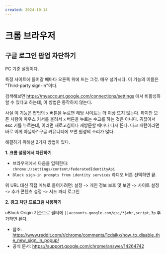 ```yaml
---
created: 2024-10-14
---
```

# 크롬 브라우저

## 구글 로그인 팝업 차단하기

PC 기준 설정이다.

특정 사이트에 들어갈 때마다 오른쪽 위에 뜨는 그것. 매우 성가시다.
이 기능의 이름은 "Third-party sign-in"이다.

검색해보면 https://myaccount.google.com/connections/settings 에서 비활성화 할 수 있다고 하는데, 이 방법은 동작하지 않는다.

사실 이 기능은 팝업의 `x` 버튼을 누르면 해당 사이트는 더 이상 뜨지 않는다.
하지만 모든 사람이 마우스 커서를 올려서 `x` 버튼을 누르는 수고를 하는 것은 아니다.
귀찮아서 esc 키를 누르는데, 이러면 새로고침이나 재방문할 때마다 다시 뜬다.
다크 패턴이라면 바로 이게 아닐까? 구글 커뮤니티에 보면 원성의 소리가 많다.

해결하기 위해선 2가지 방법이 있다.

**1. 크롬 설정에서 차단하기**

- 브라우저에서 다음을 입력한다: `chrome://settings/content/federatedIdentityApi`
- `Block sign-in prompts from identity services` 라디오 버튼 선택하면 끝.

위 URL 대신 직접 메뉴로 들어가려면: 설정 -> 개인 정보 보호 및 보안 -> 사이트 설정 -> 추가 콘텐츠 설정 -> 서드 파티 로그인

**2. 광고 차단 프로그램 사용하기**

uBlock Origin 기준으로 필터에 `||accounts.google.com/gsi/*$xhr,script,3p` 추가하면 된다.

- 참조: https://www.reddit.com/r/chrome/comments/1cdsikx/how_to_disable_the_new_sign_in_popup/
- 공식 문서: https://support.google.com/chrome/answer/14264742
